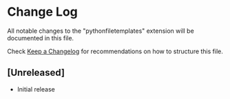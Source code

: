 # Change Log

All notable changes to the "pythonfiletemplates" extension will be documented in this file.

Check [Keep a Changelog](http://keepachangelog.com/) for recommendations on how to structure this file.

## [Unreleased]

- Initial release